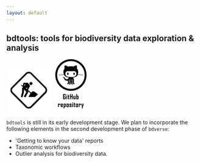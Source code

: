```yaml
---
layout: default
---
```

## bdtools: tools for biodiversity data exploration & analysis

<img src="assets/images/under_construction.png" alt="bdtools is under construction" title= "bdtools is under construction" width="120"/>
<a href="https://github.com/bd-R/bdtools" target="_blank"><img src="assets/images/github_repo.png" alt="bdtools GitHub repository" title= "Open bdtools repository" width="90"/></a>
   


`bdtools` is still in its early development stage. We plan to incorporate the following elements in the second development phase of `bdverse`:

* 'Getting to know your data' reports
* Taxonomic workflows
* Outlier analysis for biodiversity data.







